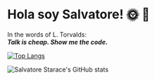 # Hola soy Salvatore! :sun_with_face: :palm_tree:
In the words of L. Torvalds:\
__*Talk is cheap. Show me the code.*__


[![Top Langs](https://github-readme-stats.vercel.app/api/top-langs/?username=Salvatore-tech&layout=compact&theme=radical)](https://github.com/Salvatore-tech/github-readme-stats)

![Salvatore Starace's GitHub stats](https://github-readme-stats.vercel.app/api?username=Salvatore-tech&show_icons=true&layout=compact&theme=radical)

